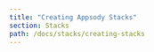 ```yaml
---
title: "Creating Appsody Stacks"
section: Stacks
path: /docs/stacks/creating-stacks
---
```


<!-- This will be documentation for creating new appsody stacks 
Champ? -->